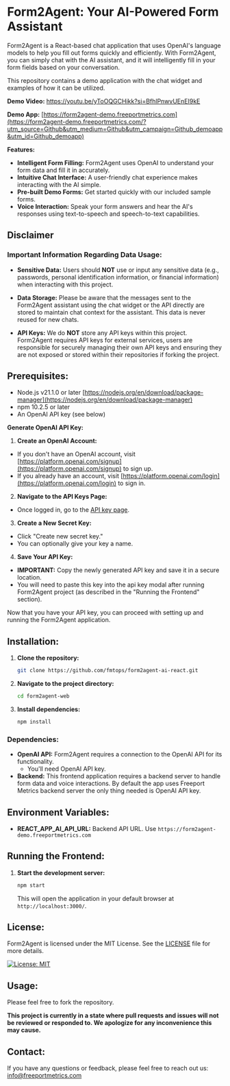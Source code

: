# Form2Agent: Your AI-Powered Form Assistant

Form2Agent is a React-based chat application that uses OpenAI's language models to help you fill out forms quickly and efficiently. With Form2Agent, you can simply chat with the AI assistant, and it will intelligently fill in your form fields based on your conversation. 

This repository contains a demo application with the chat widget and examples of how it can be utilized. 

**Demo Video:** https://youtu.be/yToOQGCHikk?si=BfhlPnwvUEnEI9kE

**Demo App:** [https://form2agent-demo.freeportmetrics.com](https://form2agent-demo.freeportmetrics.com/?utm_source=Github&utm_medium=Github&utm_campaign=Github_demoapp&utm_id=Github_demoapp)

**Features:**

- **Intelligent Form Filling:** Form2Agent uses OpenAI to understand your form data and fill it in accurately.
- **Intuitive Chat Interface:** A user-friendly chat experience makes interacting with the AI simple.
- **Pre-built Demo Forms:** Get started quickly with our included sample forms.
- **Voice Interaction:** Speak your form answers and hear the AI's responses using text-to-speech and speech-to-text capabilities.

## **Disclaimer**

### Important Information Regarding Data Usage:
- **Sensitive Data:** Users should **NOT** use or input any sensitive data (e.g., passwords, personal identification information, or financial information) when interacting with this project.

- **Data Storage:** Please be aware that the messages sent to the Form2Agent assistant using the chat widget or the API directly are stored to maintain chat context for the assistant. This data is never reused for new chats. 

- **API Keys:** We do **NOT** store any API keys within this project. Form2Agent requires API keys for external services, users are responsible for securely managing their own API keys and ensuring they are not exposed or stored within their repositories if forking the project.

## **Prerequisites:**

- Node.js v21.1.0 or later [https://nodejs.org/en/download/package-manager](https://nodejs.org/en/download/package-manager)
- npm 10.2.5 or later
- An OpenAI API key (see below)

**Generate OpenAI API Key:**

1. **Create an OpenAI Account:**

- If you don't have an OpenAI account, visit [https://platform.openai.com/signup](https://platform.openai.com/signup) to sign up.
- If you already have an account, visit [https://platform.openai.com/login](https://platform.openai.com/login) to sign in.

2. **Navigate to the API Keys Page:**

- Once logged in, go to the [API key page](https://platform.openai.com/account/api-keys).

3. **Create a New Secret Key:**

- Click "Create new secret key."
- You can optionally give your key a name.

4. **Save Your API Key:**

- **IMPORTANT:** Copy the newly generated API key and save it in a secure location.
- You will need to paste this key into the api key modal after running Form2Agent project (as described in the "Running the Frontend" section).

Now that you have your API key, you can proceed with setting up and running the Form2Agent application.

## **Installation:**

1. **Clone the repository:**
   ```bash
   git clone https://github.com/fmtops/form2agent-ai-react.git
   ```
2. **Navigate to the project directory:**
   ```bash
   cd form2agent-web
   ```
3. **Install dependencies:**
   ```bash
   npm install
   ```

### **Dependencies:**

- **OpenAI API:** Form2Agent requires a connection to the OpenAI API for its functionality.
  - You'll need OpenAI API key.
- **Backend:** This frontend application requires a backend server to handle form data and voice interactions. By default the app uses Freeport Metrics backend server the only thing needed is OpenAI API key.

## **Environment Variables:**

- **REACT_APP_AI_API_URL:** Backend API URL. Use `https://form2agent-demo.freeportmetrics.com`

## **Running the Frontend:**

1. **Start the development server:**
   ```bash
   npm start
   ```
   This will open the application in your default browser at `http://localhost:3000/`.

## **License:**

Form2Agent is licensed under the MIT License. See the [LICENSE](LICENSE) file for more details.

[![License: MIT](https://img.shields.io/badge/License-MIT-yellow.svg)](LICENSE)

## **Usage:**

Please feel free to fork the repository.

**This project is currently in a state where pull requests and issues will not be reviewed or responded to. We apologize for any inconvenience this may cause.**

## **Contact:**

If you have any questions or feedback, please feel free to reach out us:
[info@freeportmetrics.com](mailto:info@freeportmetrics.com)
